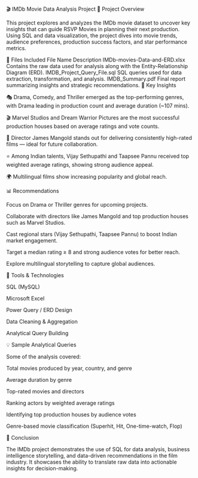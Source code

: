 🎬 IMDb Movie Data Analysis Project
📘 Project Overview

This project explores and analyzes the IMDb movie dataset to uncover key insights that can guide RSVP Movies in planning their next production.
Using SQL and data visualization, the project dives into movie trends, audience preferences, production success factors, and star performance metrics.

📂 Files Included
File Name	Description
IMDb-movies-Data-and-ERD.xlsx	Contains the raw data used for analysis along with the Entity-Relationship Diagram (ERD).
IMDB_Project_Query_File.sql	SQL queries used for data extraction, transformation, and analysis.
IMDB_Summary.pdf	Final report summarizing insights and strategic recommendations.
🧠 Key Insights

🎭 Drama, Comedy, and Thriller emerged as the top-performing genres, with Drama leading in production count and average duration (~107 mins).

🎬 Marvel Studios and Dream Warrior Pictures are the most successful production houses based on average ratings and vote counts.

🎥 Director James Mangold stands out for delivering consistently high-rated films — ideal for future collaboration.

⭐ Among Indian talents, Vijay Sethupathi and Taapsee Pannu received top weighted average ratings, showing strong audience appeal.

🌍 Multilingual films show increasing popularity and global reach.

📊 Recommendations

Focus on Drama or Thriller genres for upcoming projects.

Collaborate with directors like James Mangold and top production houses such as Marvel Studios.

Cast regional stars (Vijay Sethupathi, Taapsee Pannu) to boost Indian market engagement.

Target a median rating ≥ 8 and strong audience votes for better reach.

Explore multilingual storytelling to capture global audiences.

🧩 Tools & Technologies

SQL (MySQL)

Microsoft Excel

Power Query / ERD Design

Data Cleaning & Aggregation

Analytical Query Building

💡 Sample Analytical Queries

Some of the analysis covered:

Total movies produced by year, country, and genre

Average duration by genre

Top-rated movies and directors

Ranking actors by weighted average ratings

Identifying top production houses by audience votes

Genre-based movie classification (Superhit, Hit, One-time-watch, Flop)

🏁 Conclusion

The IMDb project demonstrates the use of SQL for data analysis, business intelligence storytelling, and data-driven recommendations in the film industry.
It showcases the ability to translate raw data into actionable insights for decision-making.

